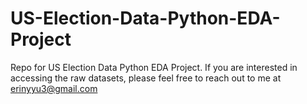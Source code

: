 # US-Election-Data-Python-EDA-Project
Repo for US Election Data Python EDA Project. If you are interested in accessing the raw datasets, please feel free to reach out to me at erinyyu3@gmail.com
